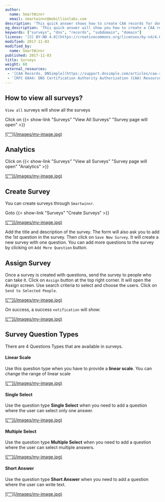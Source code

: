 ```yaml
---
author:
  name: SmartWinnr
  email: smartwinnr@mobillionlabs.com
description: 'This quick answer shows how to create CAA records for domains and subdomains.'
og_description: 'This quick answer will show you how to create a CAA record for domains and subdomains'
keywords: ["surveys", "dns", "records", "subdomain", "domain"]
license: '[CC BY-ND 4.0](https://creativecommons.org/licenses/by-nd/4.0)'
modified: 2017-11-03
modified_by:
  name: SmartWinnr
published: 2017-11-03
title: Surveys
weight: 60
external_resources:
 - '[CAA Records, DNSimple](https://support.dnsimple.com/articles/caa-record/)'
 - '[RFC 6844: DNS Certification Authority Authorization (CAA) Resource Record](https://tools.ietf.org/html/rfc6844)'
---
```


## How to view all surveys?
`View all` surveys will show all the surveys

Click on {{< show-link "Surveys" "View All Surveys" "Survey page will open" >}}

<span class="my-gallery">
<a href="https://s3-eu-west-1.amazonaws.com/smartwinnr.app.resource/57d512c664fcef1d30065b0a/question_image57d512c664fcef1d30065b0a_1516100883723.png">
![""](/images/my-image.jpg)
</a>
</span>

## Analytics
Click on {{< show-link "Surveys" "View all Surveys" "Survey page will open" "Analytics" >}}

<span class="my-gallery">
<a href="https://s3-eu-west-1.amazonaws.com/smartwinnr.app.resource/57d512c664fcef1d30065b0a/question_image57d512c664fcef1d30065b0a_1516101352865.png">
![""](/images/my-image.jpg)
</a>
</span>

## Create Survey
You can create surveys through `Smartwinnr`.

Goto {{< show-link "Surveys" "Create Surveys" >}}

<span class="my-gallery">
<a href="https://s3-eu-west-1.amazonaws.com/smartwinnr.app.resource/57d512c664fcef1d30065b0a/question_image57d512c664fcef1d30065b0a_1512648520726.png">
![""](/images/my-image.jpg)
</a>
</span>

Add the title and description of the survey. The form will also ask you to add the 1st question in the survey. Then click on `Save New Survey`. It will create a new survey with one question. You can add more questions to the survey by clicking on `Add More Question` button.

## Assign Survey
Once a survey is created with questions, send the survey to people who can take it. Click on `Assign` button at the top right corner. It will open the Assign screen. Use search criteria to select and choose the users. Click on `Send to Selected People`.

<span class="my-gallery">
<a href="https://s3-eu-west-1.amazonaws.com/smartwinnr.app.resource/57d512c664fcef1d30065b0a/question_image57d512c664fcef1d30065b0a_1512648651905.png">
![""](/images/my-image.jpg)
</a>
</span>

On success, a success `notification` will show:

<span class="my-gallery">
<a href="https://s3-eu-west-1.amazonaws.com/smartwinnr.app.resource/57d512c664fcef1d30065b0a/question_image57d512c664fcef1d30065b0a_1512648746824.png">
![""](/images/my-image.jpg)
</a>
</span>

## Survey Question Types
There are 4 Questions Types that are available in surveys.

#### Linear Scale
Use this question type when you have to provide a **linear scale**. You can change the range of linear scale

<span class="my-gallery">
<a href="https://s3-eu-west-1.amazonaws.com/smartwinnr.app.resource/57d512c664fcef1d30065b0a/question_image57d512c664fcef1d30065b0a_1512649122816.png">
![""](/images/my-image.jpg)
</a>
</span>

#### Single Select
Use the question type **Single Select** when you need to add a question where the user can select only one answer.

<span class="my-gallery">
<a href="https://s3-eu-west-1.amazonaws.com/smartwinnr.app.resource/57d512c664fcef1d30065b0a/question_image57d512c664fcef1d30065b0a_1512649212449.png">
![""](/images/my-image.jpg)
</a>
</span>

#### Multiple Select
Use the question type **Multiple Select** when you need to add a question where the user can select multiple answers.

<span class="my-gallery">
<a href="https://s3-eu-west-1.amazonaws.com/smartwinnr.app.resource/57d512c664fcef1d30065b0a/question_image57d512c664fcef1d30065b0a_1512649359767.png">
![""](/images/my-image.jpg)
</a>
</span>

#### Short Answer
Use the question type **Short Answer** when you need to add a question where the user can write text.

<span class="my-gallery">
<a href="https://s3-eu-west-1.amazonaws.com/smartwinnr.app.resource/57d512c664fcef1d30065b0a/question_image57d512c664fcef1d30065b0a_1512649599265.png">
![""](/images/my-image.jpg)
</a>
</span>
